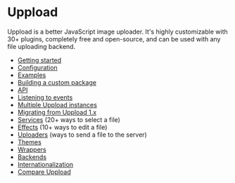# Uppload

Uppload is a better JavaScript image uploader. It's highly customizable with 30+ plugins, completely free and open-source, and can be used with any file uploading backend.

- [Getting started](/getting-started)
- [Configuration](/configuration)
- [Examples](/examples)
- [Building a custom package](/custom-package)
- [API](/api)
- [Listening to events](/listening-to-events)
- [Multiple Uppload instances](/multiple-instances)
- [Migrating from Uppload 1.x](/migrating-from-1x)
- [Services](/services) (20+ ways to select a file)
- [Effects](/effects) (10+ ways to edit a file)
- [Uploaders](/uploaders) (ways to send a file to the server)
- [Themes](/themes)
- [Wrappers](/wrappers)
- [Backends](/backends)
- [Internationalization](/i18n)
- [Compare Uppload](/compare)
